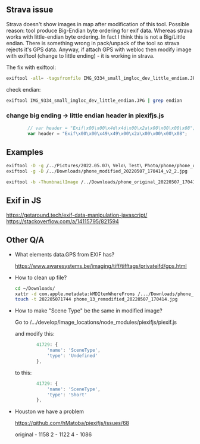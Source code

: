 Strava issue
------------
Strava doesn't show images in map after modification of this tool.
Possible reason: tool produce Big-Endian byte ordering for exif data. Whereas strava works with little-endian byte ordering. In fact I think this is not a Big/Little endian. There is something wrong in pack/unpack of the tool so strava rejects it's GPS data. Anyway, if attach GPS with webloc then modify image with exiftool (change to little ending) - it is working in strava.

The fix with exiftool:
```bash
exiftool -all= -tagsfromfile IMG_9334_small_imgloc_dev_little_endian.JPG -all:all -unsafe -exifbyteorder=little-endian IMG_9334_small_imgloc_dev_little_endian.JPG
```

check endian:
```bash
exiftool IMG_9334_small_imgloc_dev_little_endian.JPG | grep endian
```

### change big ending -> little endian header in piexifjs.js
```javascript
        // var header = "Exif\x00\x00\x4d\x4d\x00\x2a\x00\x00\x00\x08";  // original
        var header = "Exif\x00\x00\x49\x49\x00\x2a\x00\x00\x00\x08";
````

Examples
--------
```bash
exiftool -D -g /../Pictures/2022.05.07\ Velo\ Test\ Photo/phone/phone_original_20220507_170414.jpg
exiftool -g -D /../Downloads/phone_modified_20220507_170414_v2_2.jpg

exiftool -b -ThumbnailImage /../Downloads/phone_original_20220507_170414.jpg
```

Exif in JS
----------
https://getaround.tech/exif-data-manipulation-javascript/
https://stackoverflow.com/a/14115795/821594


Other Q/A
---------

- What elements data.GPS from EXIF has?

    https://www.awaresystems.be/imaging/tiff/tifftags/privateifd/gps.html

- How to clean up file?

    ```bash
    cd ~/Downloads/
    xattr -d com.apple.metadata:kMDItemWhereFroms /.../Downloads/phone_13_remodified_20220507_170414.jpg
    touch -t 202205071744 phone_13_remodified_20220507_170414.jpg
    ```

- How to make "Scene Type" be the same in modified image?

    Go to
    /.../develop/image_locations/node_modules/piexifjs/piexif.js

    and modify this:
    ```js
            41729: {
                'name': 'SceneType',
                'type': 'Undefined'
            },
    ```

    to this:

    ```js
            41729: {
                'name': 'SceneType',
                'type': 'Short'
            },
    ```

- Houston we have a problem

    https://github.com/hMatoba/piexifjs/issues/68

    original - 1158
    2        - 1122
    4        - 1086
